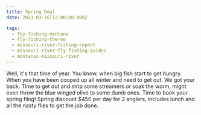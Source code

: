 ```yaml
---
title: Spring Deal
date: 2021-03-16T12:00:00.000Z

tags:
  - fly-fishing-montana
  - fly-fishing-the-mo
  - missouri-river-fishing-report
  - missouri-river-fly-fishing-guides
  - montanas-missouri-river
---
```


Well, it's that time of year. You know, when big fish start to get hungry. When you have been cooped up all winter and need to get out. We got your back. Time to get out and strip some streamers or soak the worm, might even throw the blue winged olive to some dumb ones. Time to book your spring fling! Spring discount $450 per day for 2 anglers, includes lunch and all the nasty flies to get the job done.

